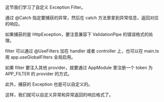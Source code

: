 这节我们学习了自定义 Exception Filter。

通过 @Catch 指定要捕获的异常，然后在 catch 方法里拿到异常信息，返回对应的响应。

如果捕获的是 HttpException，要注意兼容下 ValidationPipe 的错误格式的处理。

filter 可以通过 @UseFilters 加在 handler 或者 controller 上，也可以在 main.ts 用 app.useGlobalFilters 全局启用。

如果 filter 要注入其他 provider，就要通过 AppModule 里注册一个 token 为 APP_FILTER 的 provider 的方式。

此外，捕获的 Exception 也是可以自定义的。

这样，我们就可以自定义异常和异常返回的响应格式了。